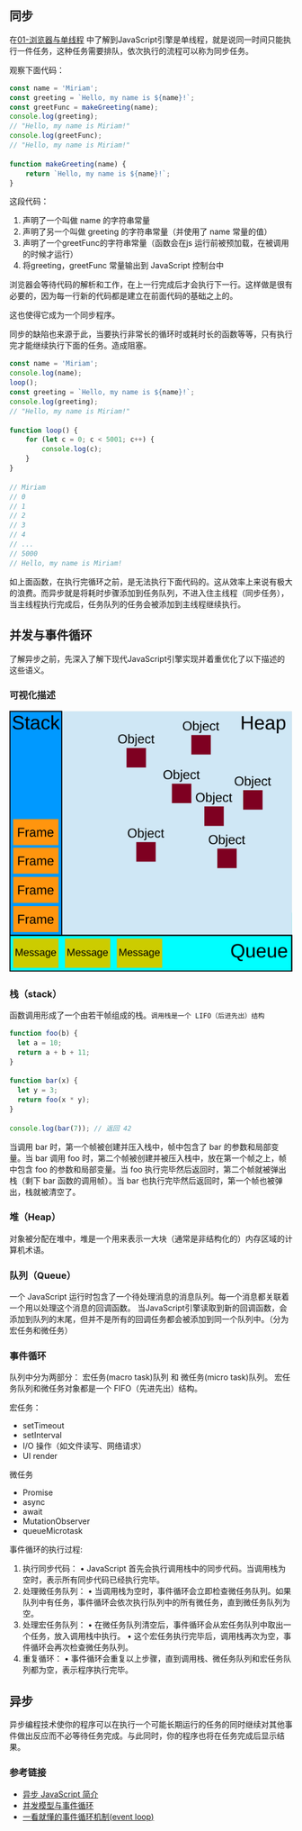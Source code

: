 ## 同步

在[01-浏览器与单线程](https://github.com/yuniezzx/code-skills/blob/main/JavaScript%E5%9F%BA%E7%A1%80%EF%BC%9A%E5%BC%82%E6%AD%A5%E7%BC%96%E7%A8%8B/01-%E6%B5%8F%E8%A7%88%E5%99%A8%E4%B8%8E%E5%8D%95%E7%BA%BF%E7%A8%8B.md) 中了解到JavaScript引擎是单线程，就是说同一时间只能执行一件任务，这种任务需要排队，依次执行的流程可以称为同步任务。

观察下面代码：
```javascript
const name = 'Miriam';
const greeting = `Hello, my name is ${name}!`;
const greetFunc = makeGreeting(name);
console.log(greeting);
// "Hello, my name is Miriam!"
console.log(greetFunc);
// "Hello, my name is Miriam!"

function makeGreeting(name) {
    return `Hello, my name is ${name}!`;
}
```
这段代码：
1. 声明了一个叫做 name 的字符串常量
2. 声明了另一个叫做 greeting 的字符串常量（并使用了 name 常量的值）
3. 声明了一个greetFunc的字符串常量（函数会在js 运行前被预加载，在被调用的时候才运行）
4. 将greeting，greetFunc  常量输出到 JavaScript 控制台中

浏览器会等待代码的解析和工作，在上一行完成后才会执行下一行。这样做是很有必要的，因为每一行新的代码都是建立在前面代码的基础之上的。

这也使得它成为一个同步程序。

同步的缺陷也来源于此，当要执行非常长的循环时或耗时长的函数等等，只有执行完才能继续执行下面的任务。造成阻塞。
```javascript
const name = 'Miriam';
console.log(name);
loop();
const greeting = `Hello, my name is ${name}!`;
console.log(greeting);
// "Hello, my name is Miriam!"

function loop() {
    for (let c = 0; c < 5001; c++) {
        console.log(c);
    }
}

// Miriam
// 0
// 1
// 2
// 3
// 4
// ...
// 5000
// Hello, my name is Miriam!
```
如上面函数，在执行完循环之前，是无法执行下面代码的。这从效率上来说有极大的浪费。而异步就是将耗时步骤添加到任务队列，不进入住主线程（同步任务），当主线程执行完成后，任务队列的任务会被添加到主线程继续执行。

## 并发与事件循环
了解异步之前，先深入了解下现代JavaScript引擎实现并着重优化了以下描述的这些语义。

### 可视化描述
![javascript_runtime_environment_example](https://raw.githubusercontent.com/yuniezzx/Images/697e38a351fc81624cee3ab5fe214810a2263d38/code-markdown/the_javascript_runtime_environment_example.svg)

### 栈（stack）
函数调用形成了一个由若干帧组成的栈。`调用栈是一个 LIFO（后进先出）结构`
```javascript
function foo(b) {
  let a = 10;
  return a + b + 11;
}

function bar(x) {
  let y = 3;
  return foo(x * y);
}

console.log(bar(7)); // 返回 42
```
当调用 bar 时，第一个帧被创建并压入栈中，帧中包含了 bar 的参数和局部变量。当 bar 调用 foo 时，第二个帧被创建并被压入栈中，放在第一个帧之上，帧中包含 foo 的参数和局部变量。当 foo 执行完毕然后返回时，第二个帧就被弹出栈（剩下 bar 函数的调用帧）。当 bar 也执行完毕然后返回时，第一个帧也被弹出，栈就被清空了。

### 堆（Heap）
对象被分配在堆中，堆是一个用来表示一大块（通常是非结构化的）内存区域的计算机术语。

### 队列（Queue）
一个 JavaScript 运行时包含了一个待处理消息的消息队列。每一个消息都关联着一个用以处理这个消息的回调函数。
当JavaScript引擎读取到新的回调函数，会添加到队列的末尾，但并不是所有的回调任务都会被添加到同一个队列中。（分为宏任务和微任务）

### 事件循环
队列中分为两部分： 宏任务(macro task)队列 和 微任务(micro task)队列。
宏任务队列和微任务对象都是一个 FIFO（先进先出）结构。

宏任务：
- setTimeout
- setInterval
- I/O 操作（如文件读写、网络请求）
- UI render

微任务
- Promise
- async
- await
- MutationObserver
- queueMicrotask

事件循环的执行过程:

1.	执行同步代码：
	•	JavaScript 首先会执行调用栈中的同步代码。当调用栈为空时，表示所有同步代码已经执行完毕。
2.	处理微任务队列：
	•	当调用栈为空时，事件循环会立即检查微任务队列。如果队列中有任务，事件循环会依次执行队列中的所有微任务，直到微任务队列为空。
3.	处理宏任务队列：
	•	在微任务队列清空后，事件循环会从宏任务队列中取出一个任务，放入调用栈中执行。
	•	这个宏任务执行完毕后，调用栈再次为空，事件循环会再次检查微任务队列。
4.	重复循环：
	•	事件循环会重复以上步骤，直到调用栈、微任务队列和宏任务队列都为空，表示程序执行完毕。




## 异步
异步编程技术使你的程序可以在执行一个可能长期运行的任务的同时继续对其他事件做出反应而不必等待任务完成。与此同时，你的程序也将在任务完成后显示结果。

### 参考链接
- [异步 JavaScript 简介](https://developer.mozilla.org/zh-CN/docs/Learn/JavaScript/Asynchronous/Introducing)
- [并发模型与事件循环](https://developer.mozilla.org/zh-CN/docs/Web/JavaScript/Event_loop)
- [一看就懂的事件循环机制(event loop)](https://juejin.cn/post/7002037475874963493)

